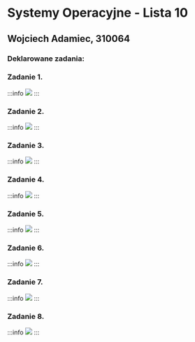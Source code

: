# Systemy Operacyjne - Lista 10

## Wojciech Adamiec, 310064

### Deklarowane zadania:

### Zadanie 1.
:::info
![](https://i.imgur.com/fqKsUrD.png)
:::

### Zadanie 2.
:::info
![](https://i.imgur.com/JvCPgFr.png)
:::

### Zadanie 3.
:::info
![](https://i.imgur.com/Y0lmcuY.png)
:::

### Zadanie 4.
:::info
![](https://i.imgur.com/4MlLjDm.png)
:::

### Zadanie 5.
:::info
![](https://i.imgur.com/s8MLhsP.png)
:::

### Zadanie 6.
:::info
![](https://i.imgur.com/S8K0ERf.png)
:::

### Zadanie 7.
:::info
![](https://i.imgur.com/jbULqKD.png)
:::

### Zadanie 8.
:::info
![](https://i.imgur.com/4SmZ9Hd.png)
:::
